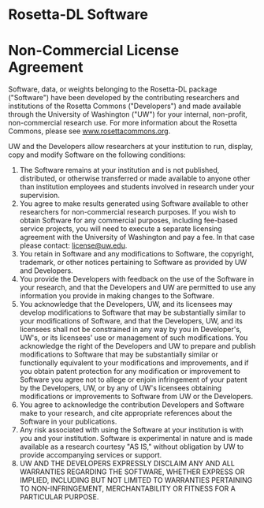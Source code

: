 # Rosetta-DL Software

# Non-Commercial License Agreement

Software, data, or weights belonging to the Rosetta-DL package ("Software") have been developed by the contributing researchers and institutions of the Rosetta Commons ("Developers") and made available through the University of Washington ("UW") for your internal, non-profit, non-commercial research use. For more information about the Rosetta Commons, please see www.rosettacommons.org.

UW and the Developers allow researchers at your institution to run, display, copy and modify Software on the following conditions:

1. The Software remains at your institution and is not published, distributed, or otherwise transferred or made available to anyone other than institution employees and students involved in research under your supervision. 
2. You agree to make results generated using Software available to other researchers for non-commercial research purposes. If you wish to obtain Software for any commercial purposes, including fee-based service projects, you will need to execute a separate licensing agreement with the University of Washington and pay a fee. In that case please contact: license@uw.edu.
3. You retain in Software and any modifications to Software, the copyright, trademark, or other notices pertaining to Software as provided by UW and Developers.
4. You provide the Developers with feedback on the use of the Software in your research, and that the Developers and UW are permitted to use any information you provide in making changes to the Software. 
5. You acknowledge that the Developers, UW, and its licensees may develop modifications to Software that may be substantially similar to your modifications of Software, and that the Developers, UW, and its licensees shall not be constrained in any way by you in Developer's, UW's, or its licensees' use or management of such modifications. You acknowledge the right of the Developers and UW to prepare and publish modifications to Software that may be substantially similar or functionally equivalent to your modifications and improvements, and if you obtain patent protection for any modification or improvement to Software you agree not to allege or enjoin infringement of your patent by the Developers, UW, or by any of UW's licensees obtaining modifications or improvements to Software from UW or the Developers.
6. You agree to acknowledge the contribution Developers and Software make to your research, and cite appropriate references about the Software in your publications.
7. Any risk associated with using the Software at your institution is with you and your institution. Software is experimental in nature and is made available as a research courtesy "AS IS," without obligation by UW to provide accompanying services or support.
8. UW AND THE DEVELOPERS EXPRESSLY DISCLAIM ANY AND ALL WARRANTIES REGARDING THE SOFTWARE, WHETHER EXPRESS OR IMPLIED, INCLUDING BUT NOT LIMITED TO WARRANTIES PERTAINING TO NON-INFRINGEMENT, MERCHANTABILITY OR FITNESS FOR A PARTICULAR PURPOSE.
